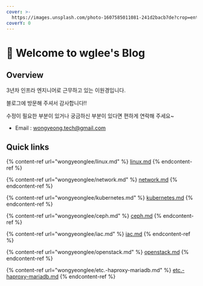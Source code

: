 ```yaml
---
cover: >-
  https://images.unsplash.com/photo-1607585011081-241d2bacb7de?crop=entropy&cs=tinysrgb&fm=jpg&ixid=MnwxOTcwMjR8MHwxfHNlYXJjaHwyfHxzd2lzc3xlbnwwfHx8fDE2NzM1OTQ0NzA&ixlib=rb-4.0.3&q=80
coverY: 0
---
```


# 👋 Welcome to wglee's Blog

## Overview

3년차 인프라 엔지니어로 근무하고 있는 이원경입니다.&#x20;

블로그에 방문해 주셔서 감사합니다!!&#x20;

수정이 필요한 부분이 있거나 궁금하신 부분이 있다면 편하게 연락해 주세요\~

* Email : wongyeong.tech@gmail.com



## Quick links

{% content-ref url="wongyeonglee/linux.md" %}
[linux.md](wongyeonglee/linux.md)
{% endcontent-ref %}

{% content-ref url="wongyeonglee/network.md" %}
[network.md](wongyeonglee/network.md)
{% endcontent-ref %}

{% content-ref url="wongyeonglee/kubernetes.md" %}
[kubernetes.md](wongyeonglee/kubernetes.md)
{% endcontent-ref %}

{% content-ref url="wongyeonglee/ceph.md" %}
[ceph.md](wongyeonglee/ceph.md)
{% endcontent-ref %}

{% content-ref url="wongyeonglee/iac.md" %}
[iac.md](wongyeonglee/iac.md)
{% endcontent-ref %}

{% content-ref url="wongyeonglee/openstack.md" %}
[openstack.md](wongyeonglee/openstack.md)
{% endcontent-ref %}

{% content-ref url="wongyeonglee/etc.-haproxy-mariadb.md" %}
[etc.-haproxy-mariadb.md](wongyeonglee/etc.-haproxy-mariadb.md)
{% endcontent-ref %}



